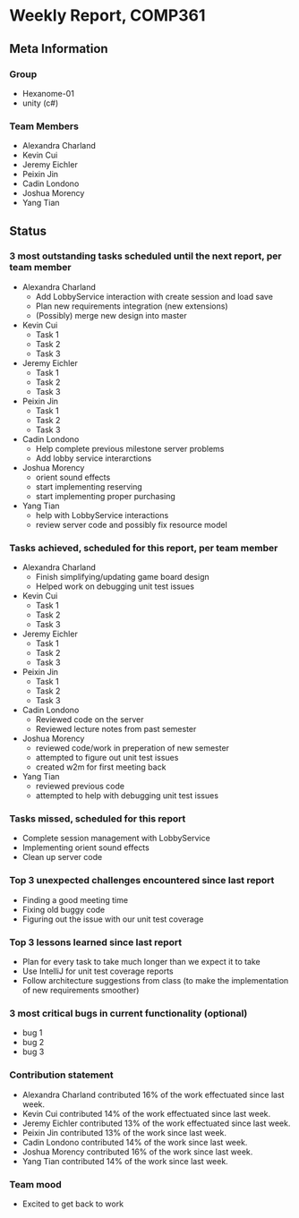 # Weekly Report, COMP361

## Meta Information

### Group

 * Hexanome-01
 * unity (c#)

### Team Members

 * Alexandra Charland
 * Kevin Cui
 * Jeremy Eichler
 * Peixin Jin
 * Cadin Londono
 * Joshua Morency
 * Yang Tian

## Status

### 3 most outstanding tasks scheduled until the next report, per team member

 * Alexandra Charland
   * Add LobbyService interaction with create session and load save
   * Plan new requirements integration (new extensions)
   * (Possibly) merge new design into master
 * Kevin Cui
   * Task 1
   * Task 2
   * Task 3
 * Jeremy Eichler
   * Task 1
   * Task 2
   * Task 3
 * Peixin Jin
   * Task 1
   * Task 2
   * Task 3
 * Cadin Londono
   * Help complete previous milestone server problems
   * Add lobby service interarctions
 * Joshua Morency
   * orient sound effects
   * start implementing reserving
   * start implementing proper purchasing
 * Yang Tian
   * help with LobbyService interactions
   * review server code and possibly fix resource model

### Tasks achieved, scheduled for this report, per team member

 * Alexandra Charland
   * Finish simplifying/updating game board design
   * Helped work on debugging unit test issues
 * Kevin Cui
   * Task 1
   * Task 2
   * Task 3
 * Jeremy Eichler
   * Task 1
   * Task 2
   * Task 3
 * Peixin Jin
   * Task 1
   * Task 2
   * Task 3
 * Cadin Londono
   * Reviewed code on the server
   * Reviewed lecture notes from past semester
 * Joshua Morency
   * reviewed code/work in preperation of new semester
   * attempted to figure out unit test issues
   * created w2m for first meeting back
 * Yang Tian
   * reviewed previous code
   * attempted to help with debugging unit test issues

### Tasks missed, scheduled for this report

 * Complete session management with LobbyService
 * Implementing orient sound effects
 * Clean up server code

### Top 3 unexpected challenges encountered since last report

 * Finding a good meeting time
 * Fixing old buggy code
 * Figuring out the issue with our unit test coverage 

### Top 3 lessons learned since last report

 * Plan for every task to take much longer than we expect it to take
 * Use IntelliJ for unit test coverage reports
 * Follow architecture suggestions from class (to make the implementation of new requirements smoother)

### 3 most critical bugs in current functionality (optional)

 * bug 1
 * bug 2
 * bug 3

### Contribution statement

 * Alexandra Charland contributed 16% of the work effectuated since last week.
 * Kevin Cui contributed 14% of the work effectuated since last week.
 * Jeremy Eichler contributed 13% of the work effectuated since last week.
 * Peixin Jin contributed 13% of the work since last week.
 * Cadin Londono contributed 14% of the work since last week.
 * Joshua Morency contributed 16% of the work since last week.
 * Yang Tian contributed 14% of the work since last week.

### Team mood

 * Excited to get back to work
